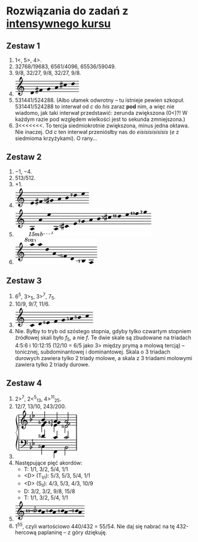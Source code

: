 # Rozwiązania do zadań z [intensywnego kursu](crash.md)

## Zestaw 1

1. 1<, 5>, 4>.
2. 32768/19683, 6561/4096, 65536/59049.
3. 9/8, 32/27, 9/8, 32/27, 9/8.
4. <img src="../assets/solution_1_4.png" alt="d–fis–g–a–cis–d">
5. 531441/524288. (Albo ułamek odwrotny – tu istnieje pewien szkopuł. 531441/524288 to interwał od *c* do *his* zaraz **pod** nim, a więc nie wiadomo, jak taki interwał przedstawić: zerunda zwiększona (0<)?! W każdym razie pod względem wielkości jest to sekunda zmniejszona.)
6. 3\<\<\<\<\<\<\<. To tercja siedmiokrotnie zwiększona, minus jedna oktawa. Nie inaczej. Od *c* ten interwał przeniósłby nas do *eisisisisisisis* (*e* z siedmioma krzyżykami). O rany…

## Zestaw 2

1. −1, −4.
2. 513/512.
3. +1.
4. <img src="../assets/solution_2_4.png" alt="e–fis–gis5–a–h–d7–e">
5. <img src="../assets/solution_2_5.png" alt="a–a–e–a–cis5–e–g7–a–h–cis5–d11–e–f13–g7">
6. <img src="../assets/solution_2_6.png" alt="a–a–d–a–f_5–d–h_7–a">

## Zestaw 3

1. 6<sup>5</sup>, 3><sub>5</sub>, 3><sup>7</sup>, 7<sub>5</sub>.
2. 10/9, 9/7, 11/6.
3. <img src="../assets/solution_3_3.png" alt="c-d-e5–f–g–a5–h5–c">
4. Nie. Byłby to tryb od szóstego stopnia, gdyby tylko czwartym stopniem źródłowej skali było *f*<sub>5</sub>, a nie *f*. Te dwie skale są zbudowane na triadach 4:5:6 i 10:12:15 (12/10 = 6/5 jako 3> między prymą a molową tercją) – tonicznej, subdominantowej i dominantowej. Skala o 3 triadach durowych zawiera tylko 2 triady molowe, a skala z 3 triadami molowymi zawiera tylko 2 triady durowe.

## Zestaw 4

1. 2><sup>7</sup>, 2&lt;<sup>5</sup><sub>13</sub>, 4><sup>11</sup><sub>25</sub>.
2. 12/7, 13/10, 243/200.
3. <img src="../assets/solution_4_3.png" alt="c5–d5-es-g5–b, f–c1–es7–f–as5, b–c–d5–f–a5">
4. Następujące pięć akordów:
	- T: 1/1, 3/2, 5/4, 1/1
	- \<D\> (T<sub>VI</sub>): 5/3, 5/3, 5/4, 1/1
	- \<D\> (S<sub>II</sub>): 4/3, 5/3, 4/3, 10/9
	- D: 3/2, 3/2, 9/8, 15/8
	- T: 1/1, 3/2, 5/4, 1/1
5. <img src="../assets/solution_4_5.png" alt="a–b11_5, a–h5, a–h, a–h_7">
6. 1<sup>55</sup>, czyli wartościowo 440/432 = 55/54. Nie daj się nabrać na tę 432-hercową paplaninę – z góry dziękuję.
